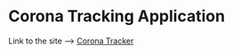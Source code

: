 # Corona Tracking Application

Link to the site --> [Corona Tracker](https://hiteshsaai.github.io/covid19_corona_tracker/)
